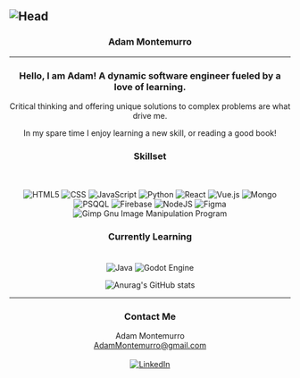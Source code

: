 ![Head](https://i.imgur.com/DbaPhMU.png)
---
### <div align="center"> Adam Montemurro </div>
---
<div align="center">

 <h3>Hello, I am Adam! A dynamic software engineer fueled by a love of learning. </h3>

Critical thinking and offering unique solutions to complex problems are what drive me.

In my spare time I enjoy learning a new skill, or reading a good book!

 ### Skillset
 <br><br>
  ![HTML5](https://img.shields.io/badge/HTML5-E34F26?style=for-the-badge&logo=html5&logoColor=white)
  ![CSS](https://img.shields.io/badge/CSS3-1572B6?style=for-the-badge&logo=css3&logoColor=white)
  ![JavaScript](https://img.shields.io/badge/JavaScript-323330?style=for-the-badge&logo=javascript&logoColor=F7DF1E)
  ![Python](https://img.shields.io/badge/python-3670A0?style=for-the-badge&logo=python&logoColor=ffdd54)
  ![React](https://img.shields.io/badge/React-20232A?style=for-the-badge&logo=react&logoColor=61DAFB)
  ![Vue.js](https://img.shields.io/badge/vuejs-%2335495e.svg?style=for-the-badge&logo=vuedotjs&logoColor=%234FC08D)
  ![Mongo](	https://img.shields.io/badge/MongoDB-4EA94B?style=for-the-badge&logo=mongodb&logoColor=white)
  ![PSQQL](https://img.shields.io/badge/PostgreSQL-316192?style=for-the-badge&logo=postgresql&logoColor=white)
  ![Firebase](https://img.shields.io/badge/Firebase-039BE5?style=for-the-badge&logo=Firebase&logoColor=white)
  ![NodeJS](https://img.shields.io/badge/node.js-6DA55F?style=for-the-badge&logo=node.js&logoColor=white)
  ![Figma](https://img.shields.io/badge/figma-%23F24E1E.svg?style=for-the-badge&logo=figma&logoColor=white)
  ![Gimp Gnu Image Manipulation Program](https://img.shields.io/badge/Gimp-657D8B?style=for-the-badge&logo=gimp&logoColor=FFFFFF)
  

 ### Currently Learning <br><br>
  
  ![Java](https://img.shields.io/badge/java-%23ED8B00.svg?style=for-the-badge&logo=openjdk&logoColor=white)
  ![Godot Engine](https://img.shields.io/badge/GODOT-%23FFFFFF.svg?style=for-the-badge&logo=godot-engine)

  



![Anurag's GitHub stats](https://github-readme-stats.vercel.app/api?username=adammontemurro&hide=contribs)


---
### Contact Me
 Adam Montemurro <br>
 AdamMontemurro@gmail.com <br><br>
 <a href="https://www.linkedin.com/in/adam-montemurro/" > ![LinkedIn](https://img.shields.io/badge/LinkedIn-0077B5?style=for-the-badge&logo=linkedin&logoColor=white) </a>
</div>
